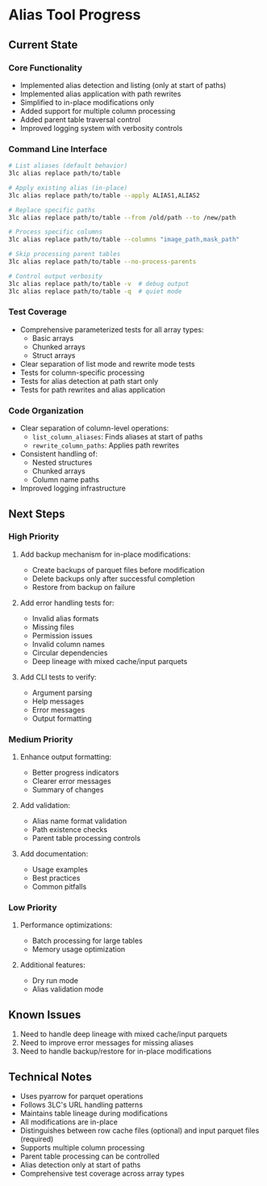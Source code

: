 # Alias Tool Progress

## Current State

### Core Functionality
- Implemented alias detection and listing (only at start of paths)
- Implemented alias application with path rewrites
- Simplified to in-place modifications only
- Added support for multiple column processing
- Added parent table traversal control
- Improved logging system with verbosity controls

### Command Line Interface
```bash
# List aliases (default behavior)
3lc alias replace path/to/table

# Apply existing alias (in-place)
3lc alias replace path/to/table --apply ALIAS1,ALIAS2

# Replace specific paths
3lc alias replace path/to/table --from /old/path --to /new/path

# Process specific columns
3lc alias replace path/to/table --columns "image_path,mask_path"

# Skip processing parent tables
3lc alias replace path/to/table --no-process-parents

# Control output verbosity
3lc alias replace path/to/table -v  # debug output
3lc alias replace path/to/table -q  # quiet mode
```

### Test Coverage
- Comprehensive parameterized tests for all array types:
  - Basic arrays
  - Chunked arrays
  - Struct arrays
- Clear separation of list mode and rewrite mode tests
- Tests for column-specific processing
- Tests for alias detection at path start only
- Tests for path rewrites and alias application

### Code Organization
- Clear separation of column-level operations:
  - `list_column_aliases`: Finds aliases at start of paths
  - `rewrite_column_paths`: Applies path rewrites
- Consistent handling of:
  - Nested structures
  - Chunked arrays
  - Column name paths
- Improved logging infrastructure

## Next Steps

### High Priority
1. Add backup mechanism for in-place modifications:
   - Create backups of parquet files before modification
   - Delete backups only after successful completion
   - Restore from backup on failure

2. Add error handling tests for:
   - Invalid alias formats
   - Missing files
   - Permission issues
   - Invalid column names
   - Circular dependencies
   - Deep lineage with mixed cache/input parquets

3. Add CLI tests to verify:
   - Argument parsing
   - Help messages
   - Error messages
   - Output formatting

### Medium Priority
1. Enhance output formatting:
   - Better progress indicators
   - Clearer error messages
   - Summary of changes

2. Add validation:
   - Alias name format validation
   - Path existence checks
   - Parent table processing controls

3. Add documentation:
   - Usage examples
   - Best practices
   - Common pitfalls

### Low Priority
1. Performance optimizations:
   - Batch processing for large tables
   - Memory usage optimization

2. Additional features:
   - Dry run mode
   - Alias validation mode

## Known Issues
1. Need to handle deep lineage with mixed cache/input parquets
2. Need to improve error messages for missing aliases
3. Need to handle backup/restore for in-place modifications

## Technical Notes
- Uses pyarrow for parquet operations
- Follows 3LC's URL handling patterns
- Maintains table lineage during modifications
- All modifications are in-place
- Distinguishes between row cache files (optional) and input parquet files (required)
- Supports multiple column processing
- Parent table processing can be controlled
- Alias detection only at start of paths
- Comprehensive test coverage across array types 